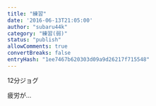 ```yaml
---
title: "練習"
date: '2016-06-13T21:05:00'
author: "subaru44k"
category: "練習(弱)"
status: "publish"
allowComments: true
convertBreaks: false
entryHash: "1ee7467b620303d09a9d26217f715548"
---
```

12分ジョグ

疲労が…
